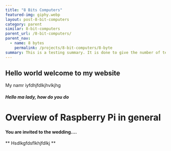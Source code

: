 ```yaml
---
title: "8 Bits Computers"
featured-img: giphy.webp
layout: post-8-bit-computers
category: parent
similar: 8-bit-computers
parent_url: /8-bit-computers/
parent_nav:
  - name: 8 bytes
    permalink: /projects/8-bit-computers/8-byte
summary: This is a testing summary. It is done to give the number of text showing on the cards.
---
```


## Hello world welcome to my website

My namr iyfdhjfdlkjhvlkjhg

##### Hello ma lady, how do you do

# Overview of Raspberry Pi in general

#### You are invited to the wedding....

** Hsdlkgfdsflkhjfdlkj **